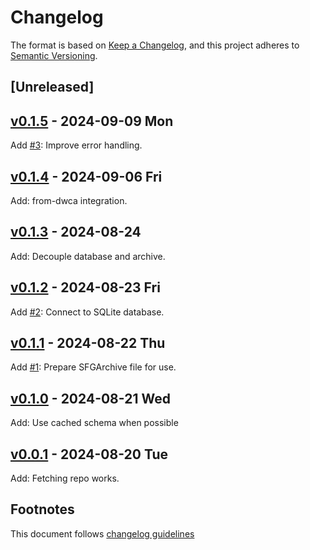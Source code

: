 # Changelog

The format is based on [Keep a Changelog](https://keepachangelog.com/en/1.0.0/),
and this project adheres to [Semantic Versioning](https://semver.org/spec/v2.0.0.html).

## [Unreleased]

## [v0.1.5] - 2024-09-09 Mon

Add [#3]: Improve error handling.

## [v0.1.4] - 2024-09-06 Fri

Add: from-dwca integration.

## [v0.1.3] - 2024-08-24

Add: Decouple database and archive.

## [v0.1.2] - 2024-08-23 Fri

Add [#2]: Connect to SQLite database.

## [v0.1.1] - 2024-08-22 Thu

Add [#1]: Prepare SFGArchive file for use.

## [v0.1.0] - 2024-08-21 Wed

Add: Use cached schema when possible

## [v0.0.1] - 2024-08-20 Tue

Add: Fetching repo works.

## Footnotes

This document follows [changelog guidelines]

[v0.1.5]: https://github.com/sfborg/sflib/compare/v0.1.4...v0.1.5
[v0.1.4]: https://github.com/sfborg/sflib/compare/v0.1.3...v0.1.4
[v0.1.3]: https://github.com/sfborg/sflib/compare/v0.1.2...v0.1.3
[v0.1.2]: https://github.com/sfborg/sflib/compare/v0.1.1...v0.1.2
[v0.1.1]: https://github.com/sfborg/sflib/compare/v0.1.0...v0.1.1
[v0.1.0]: https://github.com/sfborg/sflib/compare/v0.0.1...v0.1.0
[v0.0.1]: https://github.com/sfborg/sflib/tree/v0.0.1
[#20]: https://github.com/sfborg/sflib/issues/20
[#19]: https://github.com/sfborg/sflib/issues/19
[#18]: https://github.com/sfborg/sflib/issues/18
[#17]: https://github.com/sfborg/sflib/issues/17
[#16]: https://github.com/sfborg/sflib/issues/16
[#15]: https://github.com/sfborg/sflib/issues/15
[#14]: https://github.com/sfborg/sflib/issues/14
[#13]: https://github.com/sfborg/sflib/issues/13
[#12]: https://github.com/sfborg/sflib/issues/12
[#11]: https://github.com/sfborg/sflib/issues/11
[#10]: https://github.com/sfborg/sflib/issues/10
[#9]: https://github.com/sfborg/sflib/issues/9
[#8]: https://github.com/sfborg/sflib/issues/8
[#7]: https://github.com/sfborg/sflib/issues/7
[#6]: https://github.com/sfborg/sflib/issues/6
[#5]: https://github.com/sfborg/sflib/issues/5
[#4]: https://github.com/sfborg/sflib/issues/4
[#3]: https://github.com/sfborg/sflib/issues/3
[#2]: https://github.com/sfborg/sflib/issues/2
[#1]: https://github.com/sfborg/sflib/issues/1
[changelog guidelines]: https://keepachangelog.com/en/1.0.0/
